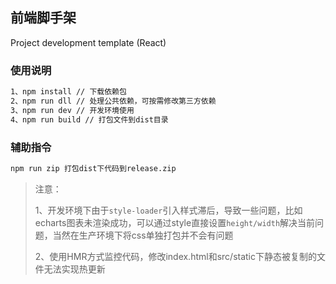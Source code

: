 <!--
 * @Author: Neil.Yao
 * @Date: 2020-06-28 14:55:19
 * @LastEditTime: 2020-06-28 15:08:48
 * @Description: 
 * @FilePath: /clear-cat-food/README.md
--> 
## 前端脚手架
Project development template (React)

### 使用说明
```sh
1、npm install // 下载依赖包
2、npm run dll // 处理公共依赖，可按需修改第三方依赖
3、npm run dev // 开发环境使用
4、npm run build // 打包文件到dist目录
```
### 辅助指令
```sh
npm run zip 打包dist下代码到release.zip
```
>注意： 
>
>1、开发环境下由于`style-loader`引入样式滞后，导致一些问题，比如echarts图表未渲染成功，可以通过style直接设置`height/width`解决当前问题，当然在生产环境下将css单独打包并不会有问题
>
>2、使用HMR方式监控代码，修改index.html和src/static下静态被复制的文件无法实现热更新

